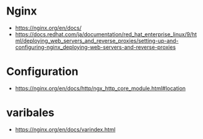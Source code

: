 # Nginx
- https://nginx.org/en/docs/
- https://docs.redhat.com/ja/documentation/red_hat_enterprise_linux/9/html/deploying_web_servers_and_reverse_proxies/setting-up-and-configuring-nginx_deploying-web-servers-and-reverse-proxies
# Configuration
- https://nginx.org/en/docs/http/ngx_http_core_module.html#location
# varibales
- https://nginx.org/en/docs/varindex.html
